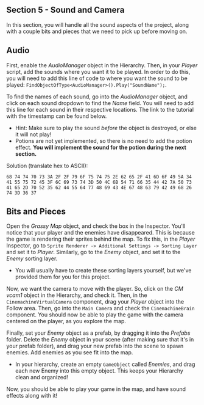 ## Section 5 - Sound and Camera

In this section, you will handle all the sound aspects of the project, along with a couple bits and pieces that we need to pick up before moving on.


## Audio


First, enable the *AudioManager* object in the Hierarchy. Then, in your *Player* script, add the sounds where you want it to be played. In order to do this, you will need to add this line of code to where you want the sound to be played: `FindObjectOfType<AudioManager>().Play("SoundName");`. 

To find the names of each sound, go into the *AudioManager* object, and click on each sound dropdown to find the *Name* field. You will need to add this line for each sound in their respective locations. The link to the tutorial with the timestamp can be found below.
- Hint: Make sure to play the sound *before* the object is destroyed, or else it will not play!
- Potions are not yet implemented, so there is no need to add the potion effect. **You will implement the sound for the potion during the next section.**

Solution (translate hex to ASCII):
```
68 74 74 70 73 3A 2F 2F 79 6F 75 74 75 2E 62 65 2F 41 6D 6F 49 5A 34 41 55 75 72 45 3F 6C 69 73 74 3D 50 4C 6B 54 71 66 35 44 42 7A 50 73 41 65 2D 70 52 35 62 44 55 64 77 48 69 43 4E 67 48 63 79 42 49 68 26 74 3D 36 37
```


## Bits and Pieces


Open the *Grassy Map* object, and check the box in the Inspector. You'll notice that your player and the enemies have disappeared. This is because the game is rendering their sprites behind the map. To fix this, in the *Player* Inspector, go to `Sprite Renderer -> Additional Settings -> Sorting Layer` and set it to *Player*. Similarly, go to the *Enemy* object, and set it to the *Enemy* sorting layer.
- You will usually have to create these sorting layers yourself, but we've provided them for you for this project.


Now, we want the camera to move with the player. So, click on the *CM vcam1* object in the Hierarchy, and check it. Then, in the `CinemachineVirtualCamera` component, drag your *Player* object into the Follow area. Then, go into the `Main Camera` and check the `CinemachineBrain` component. You should now be able to play the game with the camera centered on the player, as you explore the map.


Finally, set your *Enemy* object as a prefab, by dragging it into the *Prefabs* folder. Delete the *Enemy* object in your scene (after making sure that it's in your prefab folder), and drag your new prefab into the scene to spawn enemies. Add enemies as you see fit into the map.
- In your hierarchy, create an empty `GameObject` called *Enemies*, and drag each new Enemy into this empty object. This keeps your Hierarchy clean and organized!

Now, you should be able to play your game in the map, and have sound effects along with it! 